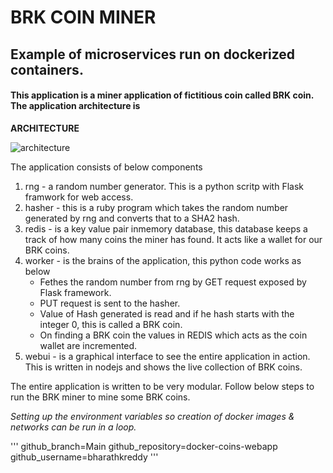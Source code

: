 # BRK COIN MINER
## Example of microservices run on dockerized containers. 

#### This application is a miner application of fictitious coin called BRK coin. The application architecture is 

**ARCHITECTURE**

![architecture](https://github.com/bharathkreddy/docker-coins-webapp/blob/main/dockercoins-diagram.svg?raw=true)


The application consists of below components
1. rng - a random number generator. This is a python scritp with Flask framwork for web access. 
2. hasher - this is a ruby program which takes the random number generated by rng and converts that to a SHA2 hash.
3. redis - is a key value pair inmemory database, this database keeps a track of how many coins the miner has found. It acts like a wallet for our BRK coins.
4. worker - is the brains of the application, this python code works as below
    - Fethes the random number from rng by GET request exposed by Flask framework. 
    - PUT request is sent to the hasher.
    - Value of Hash generated is read and if he hash starts with the integer 0, this is called a BRK coin. 
    - On finding a BRK coin the values in REDIS which acts as the coin wallet are incremented.
5. webui - is a graphical interface to see the entire application in action. This is written in nodejs and shows the live collection of BRK coins.

The entire application is written to be very modular. Follow below steps to run the BRK miner to mine some BRK coins. 

*Setting up the environment variables so creation of docker images & networks can be run in a loop.*

'''
github_branch=Main
github_repository=docker-coins-webapp
github_username=bharathkreddy
'''
